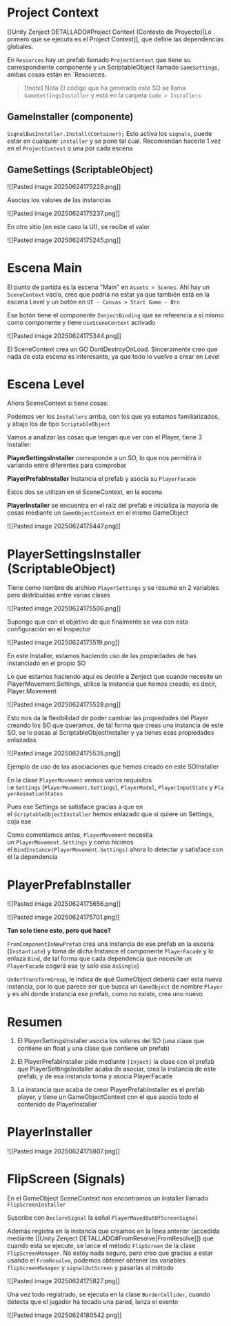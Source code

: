 # Project Context

[[Unity Zenject DETALLADO#Project Context (Contexto de Proyecto)|Lo primero que se ejecuta es el Project Context]], que define las dependencias globales.

En `Resources` hay un prefab llamado `ProjectContext` que tiene su correspondiente componente y un ScriptableObject llamado `GameSettings`, ambas cosas están en `Resources. 

> [!note] Nota
>El código que ha generado este SO se llama `GameSettingsInstaller` y está en la carpeta `Code > Installers`

## GameInstaller (componente)

`SignalBusInstaller.Install(Container);` Esto activa los `signals`, puede estar en cualquier `installer` y se pone tal cual. Recomiendan hacerlo 1 vez en el `ProjectContext` o una por cada escena

## GameSettings (ScriptableObject)

![[Pasted image 20250624175228.png]]

Asocias los valores de las instancias

![[Pasted image 20250624175237.png]]

En otro sitio (en este caso la UI), se recibe el valor

![[Pasted image 20250624175245.png]]

# Escena Main

El punto de partida es la escena "Main" en `Assets > Scenes`. Ahí hay un `SceneContext` vacío, creo que podría no estar ya que también está en la escena Level y un botón en `UI - Canvas > Start Game - Btn`

Ese botón tiene el componente `ZenjectBinding` que se referencia a sí mismo como componente y tiene `UseSceneContext` activado

![[Pasted image 20250624175344.png]]

El SceneContext crea un GO DontDestroyOnLoad. Sinceramente creo que nada de esta escena es interesante, ya que todo lo vuelve a crear en Level
# Escena Level

Ahora SceneContext sí tiene cosas:

Podemos ver los `Installers` arriba, con los que ya estamos familiarizados, y abajo los de tipo `ScriptableObject`

Vamos a analizar las cosas que tengan que ver con el Player, tiene 3 Installer:

**PlayerSettingsInstaller** corresponde a un SO, lo que nos permitirá ir variando entre diferentes para comprobar 

**PlayerPrefabInstaller** Instancia el prefab y asocia su `PlayerFacade`

Estos dos se utilizan en el SceneContext, en la escena

**PlayerInstaller** se encuentra en el raíz del prefab e inicializa la mayoría de cosas mediante un `GameObjectContext` en el mismo GameObject

![[Pasted image 20250624175447.png]]
# PlayerSettingsInstaller (ScriptableObject)

Tiene como nombre de archivo `PlayerSettings` y se resume en 2 variables pero distribuídas entre varias clases

![[Pasted image 20250624175506.png]]

Supongo que con el objetivo de que finalmente se vea con esta configuración en el Inspector

![[Pasted image 20250624175519.png]]

  
En este Installer, estamos haciendo uso de las propiedades de has instanciado en el propio SO

Lo que estamos haciendo aquí es decirle a Zenject que cuando necesite un PlayerMovement.Settings, utilice la instancia que hemos creado, es decir, Player.Movement

![[Pasted image 20250624175528.png]]

Esto nos da la flexibilidad de poder cambiar las propiedades del Player creando los SO que queramos, de tal forma que creas una instancia de este SO, se lo pasas al ScriptableObjectInstaller y ya tienes esas propiedades enlazadas

![[Pasted image 20250624175535.png]]

Ejemplo de uso de las asociaciones que hemos creado en este SOInstaller

En la clase `PlayerMovement` vemos varios requisitos i.e `Settings` (`PlayerMovement.Settings`), `PlayerModel`, `PlayerInputState` y `PlayerAnimationStates`

Pues ese Settings se satisface gracias a que en el `ScriptableObjectInstaller` hemos enlazado que si quiere un Settings, coja ese

Como comentamos antes, `PlayerMovement` necesita un `PlayerMovement.Settings` y como hicimos el `BindInstance(PlayerMovement.Settings)` ahora lo detectar y satisface con él la dependencia

# PlayerPrefabInstaller

![[Pasted image 20250624175656.png]]

![[Pasted image 20250624175701.png]]


**Tan solo tiene esto, pero qué hace?**

`FromComponentInNewPrefab` crea una instancia de ese prefab en la escena (`Instantiate`) y toma de dicha Instance el componente `PlayerFacade` y lo enlaza `Bind`, de tal forma que cada dependencia que necesite un `PlayerFacade` cogerá ese (y solo ese `AsSingle`)

`UnderTransformGroup`, le indica de qué GameObject debería caer esta nueva instancia, por lo que parece ser que busca un `GameObject` de nombre `Player` y es ahí donde instancia ese prefab, como no existe, crea uno nuevo

# Resumen

1. El PlayerSettingsInstaller asocia los valores del SO (una clase que contiene un float y una clase que contiene un prefab)
    
2. El PlayerPrefabInstaller pide mediante `[Inject]` la clase con el prefab que PlayerSettingsInstaller acaba de asociar, crea la instancia de este prefab, y de esa instancia toma y asocia PlayerFacade
    
3. La instancia que acaba de crear PlayerPrefabInstaller es el prefab player, y tiene un GameObjectContext con el que asocia todo el contenido de PlayerInstaller

# PlayerInstaller

![[Pasted image 20250624175807.png]]


# FlipScreen (Signals)

En el GameObject SceneContext nos encontramos un installer llamado `FlipScreenInstaller`

Suscribe con `DeclareSignal` la señal `PlayerMovedOutOfScreenSignal` 

Además registra en la instancia que creamos en la línea anterior (accedida mediante [[Unity Zenject DETALLADO#FromResolve|FromResolve]]) que cuando esta se ejecute, se lance el método `FlipScreen` de la clase `FlipScreenManager`. No estoy nada seguro, pero creo que gracias a estar usando el `FromResolve`, podemos obtener obtener las variables `flipScreenManager` y `signalOutScreen` y pasarlas al método

![[Pasted image 20250624175827.png]]

Una vez todo registrado, se ejecuta en la clase `BorderCollider`, cuando detecta que el jugador ha tocado una pared, lanza el evento

![[Pasted image 20250624180542.png]]